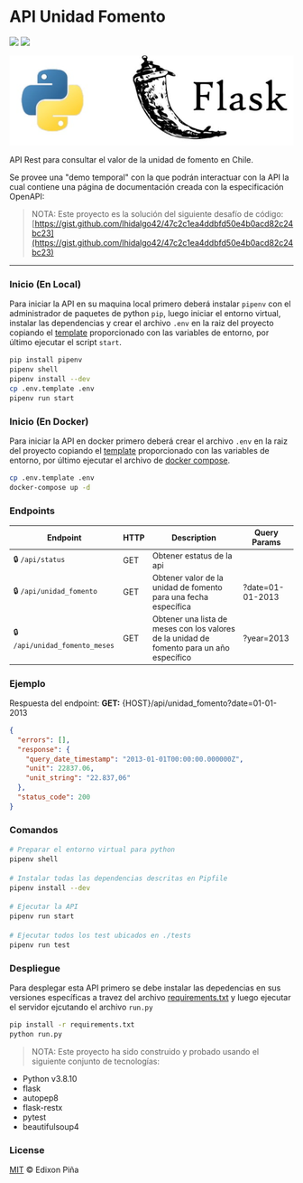 # API Unidad Fomento

![](https://img.shields.io/badge/author-Edixon_Piña-yellow?style=for-the-badge)
![](https://img.shields.io/badge/python-3.8-blue?style=for-the-badge)

![banner](docs/banner.jpg)

API Rest para consultar el valor de la unidad de fomento en Chile.

Se provee una "demo temporal" con la que podrán interactuar con la API la cual contiene una página de documentación
creada con la especificación OpenAPI:

> NOTA: Este proyecto es la solución del siguiente desafío de código:
> [https://gist.github.com/lhidalgo42/47c2c1ea4ddbfd50e4b0acd82c24bc23](https://gist.github.com/lhidalgo42/47c2c1ea4ddbfd50e4b0acd82c24bc23)

---

### Inicio (En Local)

Para iniciar la API en su maquina local primero deberá instalar `pipenv` con el administrador de paquetes de python
`pip`, luego iniciar el entorno virtual, instalar las dependencias y crear el archivo `.env` en la raiz del proyecto
copiando el [template](./.env.template) proporcionado con las variables de entorno, por último ejecutar el script
`start`.

```sh
pip install pipenv
pipenv shell
pipenv install --dev
cp .env.template .env
pipenv run start
```

### Inicio (En Docker)

Para iniciar la API en docker primero deberá crear el archivo `.env` en la raiz del proyecto copiando el
[template](./.env.template) proporcionado con las variables de entorno, por último ejecutar el archivo de
[docker compose](./docker-compose.yml).

```sh
cp .env.template .env
docker-compose up -d
```

### Endpoints

| Endpoint                       | HTTP | Description                                                                               | Query Params     |
| ------------------------------ | ---- | ----------------------------------------------------------------------------------------- | ---------------- |
| 🔒 `/api/status`               | GET  | Obtener estatus de la api                                                                 |                  |
| 🔒 `/api/unidad_fomento`       | GET  | Obtener valor de la unidad de fomento para una fecha específica                           | ?date=01-01-2013 |
| 🔒 `/api/unidad_fomento_meses` | GET  | Obtener una lista de meses con los valores de la unidad de fomento para un año específico | ?year=2013       |

### Ejemplo

Respuesta del endpoint: **GET:** {HOST}/api/unidad_fomento?date=01-01-2013

```json
{
  "errors": [],
  "response": {
    "query_date_timestamp": "2013-01-01T00:00:00.000000Z",
    "unit": 22837.06,
    "unit_string": "22.837,06"
  },
  "status_code": 200
}
```

### Comandos

```sh
# Preparar el entorno virtual para python
pipenv shell

# Instalar todas las dependencias descritas en Pipfile
pipenv install --dev

# Ejecutar la API
pipenv run start

# Ejecutar todos los test ubicados en ./tests
pipenv run test
```

### Despliegue

Para desplegar esta API primero se debe instalar las depedencias en sus versiones específicas a travez del archivo
[requirements.txt](./requirements.txt) y luego ejecutar el servidor ejcutando el archivo `run.py`

```sh
pip install -r requirements.txt
python run.py
```

> NOTA: Este proyecto ha sido construido y probado usando el siguiente conjunto de tecnologías:

- Python v3.8.10
- flask
- autopep8
- flask-restx
- pytest
- beautifulsoup4

### License

[MIT](./LICENSE) &copy; Edixon Piña
